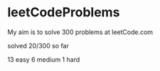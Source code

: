 # leetCodeProblems
My aim is to solve 300 problems at leetCode.com

solved 20/300 so far

13 easy
6 medium
1 hard
